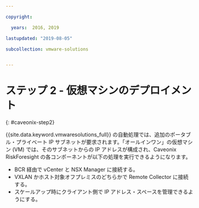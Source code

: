 ```yaml
---

copyright:

  years:  2016, 2019

lastupdated: "2019-08-05"

subcollection: vmware-solutions


---
```


# ステップ 2 - 仮想マシンのデプロイメント
{: #caveonix-step2}

{{site.data.keyword.vmwaresolutions_full}} の自動処理では、追加のポータブル・プライベート IP サブネットが要求されます。「オールインワン」の仮想マシン (VM) では、そのサブネットからの IP アドレスが構成され、Caveonix RiskForesight の各コンポーネントが以下の処理を実行できるようになります。

- BCR 経由で vCenter と NSX Manager に接続する。
- VXLAN かホスト対象オフプレミスのどちらかで Remote Collector に接続する。
- スケールアップ時にクライアント側で IP アドレス・スペースを管理できるようにする。
